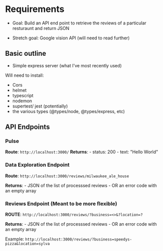 # Requirements

- Goal: Build an API end point to retrieve the reviews of a particular resturaunt and return JSON

- Stretch goal: Google vision API (will need to read further)

## Basic outline

- Simple express server (what I've most recently used)

Will need to install:

- Cors
- helmet
- typescript
- nodemon
- supertest/ jest (potentially)
- the various types (@types/node, @types/express, etc)

## API Endpoints

### Pulse

**Route**: `http://localhost:3000/`
**Returns**: - status: 200 - text: "Hello World"

### Data Exploration Endpoint

**Route**: `http://localhost:3000/reviews/milwaukee_ale_house`

**Returns**: - JSON of the list of processsed reviews - OR an error code with an empty array

### Reviews Endpoint (Meant to be more flexible)

**ROUTE**: `http://localhost:3000/reviews/?business=<>&?location=?`

**Returns**: - JSON of the list of processsed reviews - OR an error code with an empty array

Example: `http://localhost:3000/reviews/?business=speedys-pizza&location=sylva`
